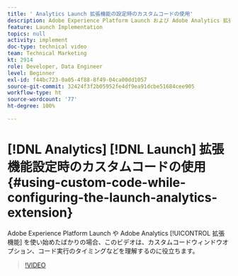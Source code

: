 ```yaml
---
title: ' Analytics Launch 拡張機能の設定時のカスタムコードの使用'
description: Adobe Experience Platform Launch および Adobe Analytics 拡張機能を使い始めたばかりのユーザーは、このビデオを視聴すると、カスタムコードウィンドウオプション、コード実行のタイミングなどを理解するのに役立ちます。
feature: Launch Implementation
topics: null
activity: implement
doc-type: technical video
team: Technical Marketing
kt: 2914
role: Developer, Data Engineer
level: Beginner
exl-id: f44bc723-0a05-4f88-8f49-04ca00dd1057
source-git-commit: 32424f3f2b05952fe4df9ea91dcbe51684cee905
workflow-type: ht
source-wordcount: '77'
ht-degree: 100%

---
```


# [!DNL Analytics] [!DNL Launch] 拡張機能設定時のカスタムコードの使用 {#using-custom-code-while-configuring-the-launch-analytics-extension}

Adobe Experience Platform Launch や Adobe Analytics [!UICONTROL 拡張機能] を使い始めたばかりの場合、このビデオは、カスタムコードウィンドウオプション、コード実行のタイミングなどを理解するのに役立ちます。

>[!VIDEO](https://video.tv.adobe.com/v/27272/?quality=9)

